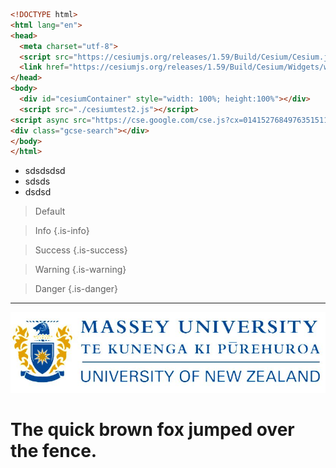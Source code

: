 <!-- TITLE: Home -->
<!-- SUBTITLE: A quick summary of Home -->
```html
<!DOCTYPE html>
<html lang="en">
<head>
  <meta charset="utf-8">
  <script src="https://cesiumjs.org/releases/1.59/Build/Cesium/Cesium.js"></script>
  <link href="https://cesiumjs.org/releases/1.59/Build/Cesium/Widgets/widgets.css" rel="stylesheet">
</head>
<body>
  <div id="cesiumContainer" style="width: 100%; height:100%"></div>
  <script src="./cesiumtest2.js"></script>
<script async src="https://cse.google.com/cse.js?cx=014152768497635151115:plkctbfrcj0"></script>
<div class="gcse-search"></div>
</body>
</html>
```
* sdsdsdsd
* sdsds
* dsdsd
> Default

> Info
{.is-info}

> Success
{.is-success}

> Warning
{.is-warning}

> Danger
{.is-danger}


-----



![Capture 2](/uploads/capture-2.jpg "Capture 2")
# The quick brown fox jumped over the fence.